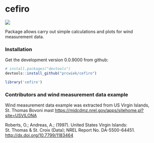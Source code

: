 
# cefiro

<!-- README.md is generated from README.Rmd. Please edit that file -->
<!-- badges: start -->

[![](https://www.repostatus.org/badges/latest/wip.svg)](https://www.repostatus.org/#wip)
<!-- badges: end -->

Package allows carry out simple calculations and plots for wind
measurement data.

### Installation

Get the development version 0.0.9000 from github:

``` r
# install.packages("devtools")
devtools::install_github("prcwiek/cefiro")
```

``` r
library('cefiro')
```

### Contributors and wind measurement data example

Wind measurement data example was extracted from US Virgin Islands,
St. Thomas Bovoni mast
<https://midcdmz.nrel.gov/apps/sitehome.pl?site=USVILONA>

Roberts, O.; Andreas, A.; (1997). United States Virgin Islands:  
St. Thomas & St. Croix (Data); NREL Report No. DA-5500-64451.  
<http://dx.doi.org/10.7799/1183464>
